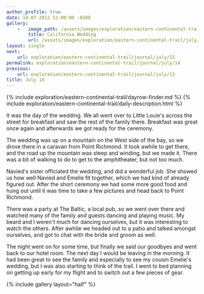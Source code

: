 ```yaml
---
author_profile: true
date: 14-07-2012 12:00:00 -0500
gallery:
    -   image_path: /assets/images/exploration/eastern-continental-trail/july/small/14-1.jpg
        title: California Wedding
        url: /assets/images/exploration/eastern-continental-trail/july/large/14-1.jpg
layout: single
next:
    url: exploration/eastern-continental-trail/journal/july/15
permalink: exploration/eastern-continental-trail/journal/july/14
previous:
    url: exploration/eastern-continental-trail/journal/july/13
title: July 14
---
```

{% include exploration/eastern-continental-trail/dayrow-finder.md %}
{% include exploration/eastern-continental-trail/daily-description.html %}

It was the day of the wedding. We all went over to Little Louie's across the street for breakfast and saw the rest of the family there. Breakfast was great once again and afterwards we got ready for the ceremony.

The wedding was up on a mountain on the West side of the bay, so we drove there in a caravan from Point Richmond. It took awhile to get there, and the road up the mountain was steep and winding, but we made it. There was a bit of walking to do to get to the amphitheater, but not too much.

Navied's sister officiated the wedding, and did a wonderful job. She showed us how well Navied and Emelie fit together, which we had kind of already figured out. After the short ceremony we had some more good food and hung out until it was time to take a few pictures and head back to Point Richmond.

There was a party at The Baltic, a local pub, so we went over there and watched many of the family and guests dancing and playing music. My beard and I weren't much for dancing ourselves, but it was interesting to watch the others. After awhile we headed out to a patio and talked amongst ourselves, and got to chat with the bride and groom as well.

The night went on for some time, but finally we said our goodbyes and went back to our hotel room. The next day I would be leaving in the morning. It had been great to see the family and especially to see my cousin Emelie's wedding, but I was also starting to think of the trail. I went to bed planning on getting up early for my flight and to switch out a few pieces of gear.

{% include gallery layout="half" %}